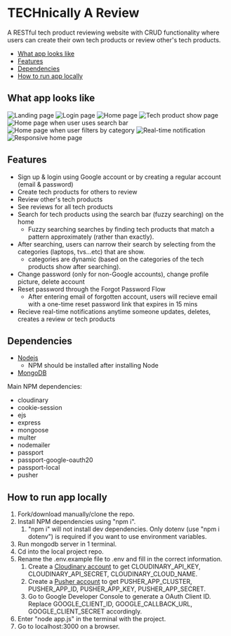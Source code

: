 # TECHnically A Review

A RESTful tech product reviewing website with CRUD functionality where users can create their own tech products or review other's tech products.

* [What app looks like](#what-app-looks-like)
* [Features](#features)
* [Dependencies](#dependencies)
* [How to run app locally](#how-to-run-app-locally)

## What app looks like

![Landing page](pictures/landing_page.png)
![Login page](pictures/login_page.png "Login page")
![Home page](pictures/home_page.png "Home page")
![Tech product show page](pictures/show_page.png "Tech product show page")
![Home page when user uses search bar](pictures/searching.png "Home page when user uses search bar")
![Home page when user filters by category](pictures/category_filtering.png "Home page when user filters by category")
![Real-time notification](pictures/notification.png "Real-time notification")
![Responsive home page](pictures/responsive_home.jpg)

## Features

- Sign up & login using Google account or by creating a regular account (email & password)
- Create tech products for others to review
- Review other's tech products
- See reviews for all tech products
- Search for tech products using the search bar (fuzzy searching) on the home
  - Fuzzy searching searches by finding tech products that match a pattern approximately (rather than exactly).
- After searching, users can narrow their search by selecting from the categories (laptops, tvs...etc) that are show.
  - categories are dynamic (based on the categories of the tech products show after searching).
- Change password (only for non-Google accounts), change profile picture, delete account
- Reset password through the Forgot Password Flow
  - After entering email of forgotten account, users will recieve email with a one-time reset password link that expires in 15 mins
- Recieve real-time notifications anytime someone updates, deletes, creates a review or tech products

## Dependencies

- [Nodejs](https://nodejs.org/en/download/)
  - NPM should be installed after installing Node
- [MongoDB](https://www.mongodb.com/download-center/community)

Main NPM dependencies:

- cloudinary
- cookie-session
- ejs
- express
- mongoose
- multer
- nodemailer
- passport
- passport-google-oauth20
- passport-local
- pusher

## How to run app locally

1. Fork/download manually/clone the repo.
2. Install NPM dependencies using "npm i".
   1. "npm i" will not install dev dependencies. Only dotenv (use "npm i dotenv") is required if you want to use environment variables.
3. Run mongodb server in 1 terminal.
4. Cd into the local project repo.
5. Rename the .env.example file to .env and fill in the correct information.
   1. Create a [Cloudinary account](https://cloudinary.com/users/register/free) to get CLOUDINARY_API_KEY, CLOUDINARY_API_SECRET, CLOUDINARY_CLOUD_NAME.
   2. Create a [Pusher account](https://dashboard.pusher.com/accounts/sign_up) to get PUSHER_APP_CLUSTER, PUSHER_APP_ID, PUSHER_APP_KEY, PUSHER_APP_SECRET.
   3. Go to Google Developer Console to generate a OAuth Client ID. Replace GOOGLE_CLIENT_ID, GOOGLE_CALLBACK_URL, GOOGLE_CLIENT_SECRET accordingly.
6. Enter "node app.js" in the terminal with the project.
7. Go to localhost:3000 on a browser.
